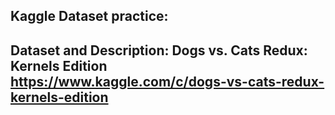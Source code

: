 ## Kaggle Dataset practice: 
## Dataset and Description: Dogs vs. Cats Redux: Kernels Edition https://www.kaggle.com/c/dogs-vs-cats-redux-kernels-edition

